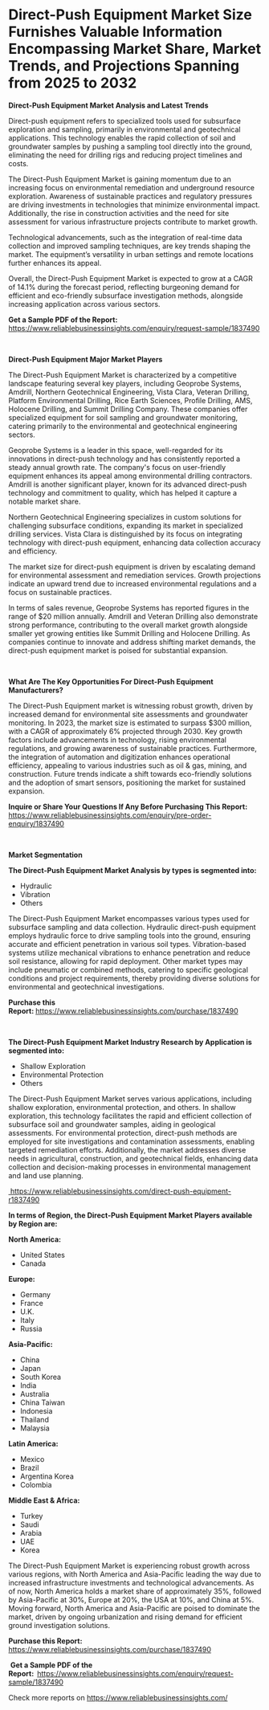 <p><h1>Direct-Push Equipment Market Size Furnishes Valuable Information Encompassing Market Share, Market Trends, and Projections Spanning from 2025 to 2032</h1></p><p><strong>Direct-Push Equipment Market Analysis and Latest Trends</strong></p>
<p><p>Direct-push equipment refers to specialized tools used for subsurface exploration and sampling, primarily in environmental and geotechnical applications. This technology enables the rapid collection of soil and groundwater samples by pushing a sampling tool directly into the ground, eliminating the need for drilling rigs and reducing project timelines and costs. </p><p>The Direct-Push Equipment Market is gaining momentum due to an increasing focus on environmental remediation and underground resource exploration. Awareness of sustainable practices and regulatory pressures are driving investments in technologies that minimize environmental impact. Additionally, the rise in construction activities and the need for site assessment for various infrastructure projects contribute to market growth. </p><p>Technological advancements, such as the integration of real-time data collection and improved sampling techniques, are key trends shaping the market. The equipment’s versatility in urban settings and remote locations further enhances its appeal. </p><p>Overall, the Direct-Push Equipment Market is expected to grow at a CAGR of 14.1% during the forecast period, reflecting burgeoning demand for efficient and eco-friendly subsurface investigation methods, alongside increasing application across various sectors.</p></p>
<p><strong>Get a Sample PDF of the Report:&nbsp;</strong> <a href="https://www.reliablebusinessinsights.com/enquiry/request-sample/1837490?utm_campaign=2303&utm_medium=2&utm_source=Github&utm_content=ia&utm_term=28022025&utm_id=direct-push-equipment">https://www.reliablebusinessinsights.com/enquiry/request-sample/1837490</a></p>
<p>&nbsp;</p>
<p><strong>Direct-Push Equipment Major Market Players</strong></p>
<p><p>The Direct-Push Equipment Market is characterized by a competitive landscape featuring several key players, including Geoprobe Systems, Amdrill, Northern Geotechnical Engineering, Vista Clara, Veteran Drilling, Platform Environmental Drilling, Rice Earth Sciences, Profile Drilling, AMS, Holocene Drilling, and Summit Drilling Company. These companies offer specialized equipment for soil sampling and groundwater monitoring, catering primarily to the environmental and geotechnical engineering sectors.</p><p>Geoprobe Systems is a leader in this space, well-regarded for its innovations in direct-push technology and has consistently reported a steady annual growth rate. The company's focus on user-friendly equipment enhances its appeal among environmental drilling contractors. Amdrill is another significant player, known for its advanced direct-push technology and commitment to quality, which has helped it capture a notable market share.</p><p>Northern Geotechnical Engineering specializes in custom solutions for challenging subsurface conditions, expanding its market in specialized drilling services. Vista Clara is distinguished by its focus on integrating technology with direct-push equipment, enhancing data collection accuracy and efficiency.</p><p>The market size for direct-push equipment is driven by escalating demand for environmental assessment and remediation services. Growth projections indicate an upward trend due to increased environmental regulations and a focus on sustainable practices.</p><p>In terms of sales revenue, Geoprobe Systems has reported figures in the range of $20 million annually. Amdrill and Veteran Drilling also demonstrate strong performance, contributing to the overall market growth alongside smaller yet growing entities like Summit Drilling and Holocene Drilling. As companies continue to innovate and address shifting market demands, the direct-push equipment market is poised for substantial expansion.</p></p>
<p>&nbsp;</p>
<p><strong>What Are The Key Opportunities For Direct-Push Equipment Manufacturers?</strong></p>
<p><p>The Direct-Push Equipment market is witnessing robust growth, driven by increased demand for environmental site assessments and groundwater monitoring. In 2023, the market size is estimated to surpass $300 million, with a CAGR of approximately 6% projected through 2030. Key growth factors include advancements in technology, rising environmental regulations, and growing awareness of sustainable practices. Furthermore, the integration of automation and digitization enhances operational efficiency, appealing to various industries such as oil & gas, mining, and construction. Future trends indicate a shift towards eco-friendly solutions and the adoption of smart sensors, positioning the market for sustained expansion.</p></p>
<p><strong>Inquire or Share Your Questions If Any Before Purchasing This Report:</strong> <a href="https://www.reliablebusinessinsights.com/enquiry/pre-order-enquiry/1837490?utm_campaign=2303&utm_medium=2&utm_source=Github&utm_content=ia&utm_term=28022025&utm_id=direct-push-equipment">https://www.reliablebusinessinsights.com/enquiry/pre-order-enquiry/1837490</a></p>
<p>&nbsp;</p>
<p><strong>Market Segmentation</strong></p>
<p><strong>The Direct-Push Equipment Market Analysis by types is segmented into:</strong></p>
<p><ul><li>Hydraulic</li><li>Vibration</li><li>Others</li></ul></p>
<p><p>The Direct-Push Equipment Market encompasses various types used for subsurface sampling and data collection. Hydraulic direct-push equipment employs hydraulic force to drive sampling tools into the ground, ensuring accurate and efficient penetration in various soil types. Vibration-based systems utilize mechanical vibrations to enhance penetration and reduce soil resistance, allowing for rapid deployment. Other market types may include pneumatic or combined methods, catering to specific geological conditions and project requirements, thereby providing diverse solutions for environmental and geotechnical investigations.</p></p>
<p><strong>Purchase this Report:&nbsp;</strong><a href="https://www.reliablebusinessinsights.com/purchase/1837490?utm_campaign=2303&utm_medium=2&utm_source=Github&utm_content=ia&utm_term=28022025&utm_id=direct-push-equipment">https://www.reliablebusinessinsights.com/purchase/1837490</a></p>
<p>&nbsp;</p>
<p><strong>The Direct-Push Equipment Market Industry Research by Application is segmented into:</strong></p>
<p><ul><li>Shallow Exploration</li><li>Environmental Protection</li><li>Others</li></ul></p>
<p><p>The Direct-Push Equipment Market serves various applications, including shallow exploration, environmental protection, and others. In shallow exploration, this technology facilitates the rapid and efficient collection of subsurface soil and groundwater samples, aiding in geological assessments. For environmental protection, direct-push methods are employed for site investigations and contamination assessments, enabling targeted remediation efforts. Additionally, the market addresses diverse needs in agricultural, construction, and geotechnical fields, enhancing data collection and decision-making processes in environmental management and land use planning.</p></p>
<p><a href="https://www.reliablebusinessinsights.com/direct-push-equipment-r1837490?utm_campaign=2303&utm_medium=2&utm_source=Github&utm_content=ia&utm_term=28022025&utm_id=direct-push-equipment">&nbsp;https://www.reliablebusinessinsights.com/direct-push-equipment-r1837490</a></p>
<p><strong>In terms of Region, the Direct-Push Equipment Market Players available by Region are:</strong></p>
<p>
    <p> <strong> North America: </strong>
        <ul>
            <li>United States</li>
            <li>Canada</li>
        </ul>
        </p> 
    <p> <strong> Europe: </strong>
        <ul>
            <li>Germany</li>
            <li>France</li>
            <li>U.K.</li>
            <li>Italy</li>
            <li>Russia</li>
        </ul>
        </p> 
    <p> <strong> Asia-Pacific: </strong>
        <ul>
            <li>China</li>
            <li>Japan</li>
            <li>South Korea</li>
            <li>India</li>
            <li>Australia</li>
            <li>China Taiwan</li>
            <li>Indonesia</li>
            <li>Thailand</li>
            <li>Malaysia</li>
        </ul>
        </p> 
    <p> <strong> Latin America: </strong>
        <ul>
            <li>Mexico</li>
            <li>Brazil</li>
            <li>Argentina Korea</li>
            <li>Colombia</li>
        </ul>
        </p> 
    <p> <strong> Middle East & Africa: </strong>
        <ul>
            <li>Turkey</li>
            <li>Saudi</li>
            <li>Arabia</li>
            <li>UAE</li>
            <li>Korea</li>
        </ul>
    </p>
    </p>
<p><p>The Direct-Push Equipment Market is experiencing robust growth across various regions, with North America and Asia-Pacific leading the way due to increased infrastructure investments and technological advancements. As of now, North America holds a market share of approximately 35%, followed by Asia-Pacific at 30%, Europe at 20%, the USA at 10%, and China at 5%. Moving forward, North America and Asia-Pacific are poised to dominate the market, driven by ongoing urbanization and rising demand for efficient ground investigation solutions.</p></p>
<p><strong>Purchase this Report: </strong><a href="https://www.reliablebusinessinsights.com/purchase/1837490?utm_campaign=2303&utm_medium=2&utm_source=Github&utm_content=ia&utm_term=28022025&utm_id=direct-push-equipment">https://www.reliablebusinessinsights.com/purchase/1837490</a></p>
<p>&nbsp;<strong>Get a Sample PDF of the Report:&nbsp;&nbsp;</strong><a href="https://www.reliablebusinessinsights.com/enquiry/request-sample/1837490?utm_campaign=2303&utm_medium=2&utm_source=Github&utm_content=ia&utm_term=28022025&utm_id=direct-push-equipment">https://www.reliablebusinessinsights.com/enquiry/request-sample/1837490</a></p>
<p><strong></strong></p>
<p>Check more reports on <a href="https://www.reliablebusinessinsights.com/?utm_campaign=2303&utm_medium=2&utm_source=Github&utm_content=ia&utm_term=28022025&utm_id=direct-push-equipment">https://www.reliablebusinessinsights.com/</a></p>